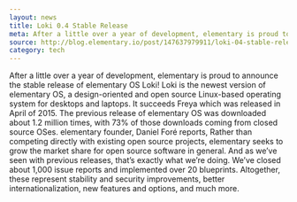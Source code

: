```yaml
---
layout: news
title: Loki 0.4 Stable Release
meta: After a little over a year of development, elementary is proud to announce the stable release of elementary OS Loki!
source: http://blog.elementary.io/post/147637979911/loki-04-stable-release
category: tech
---
```


After a little over a year of development, elementary is proud to announce the stable release of elementary OS Loki!
Loki is the newest version of elementary OS, a design-oriented and open source Linux-based operating system for desktops and laptops. It succeeds Freya which was released in April of 2015.
The previous release of elementary OS was downloaded about 1.2 million times, with 73% of those downloads coming from closed source OSes. elementary founder, Daniel Foré reports,
Rather than competing directly with existing open source projects, elementary seeks to grow the market share for open source software in general. And as we’ve seen with previous releases, that’s exactly what we’re doing.
We’ve closed about 1,000 issue reports and implemented over 20 blueprints. Altogether, these represent stability and security improvements, better internationalization, new features and options, and much more.